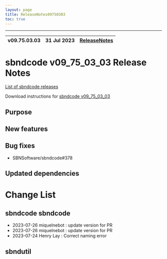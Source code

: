 ```yaml
---
layout: page
title: ReleaseNotes09750303
toc: true
---
```


-----------------------------------------------------------------------------
| v09.75.03.03 | 31 Jul 2023 | [ReleaseNotes](ReleaseNotes09750303.html) |
| --- | --- | --- |



sbndcode v09_75_03_03 Release Notes
=======================================================================================

[List of sbndcode releases](List_of_SBND_code_releases.html)

Download instructions for [sbndcode v09_75_03_03](http://scisoft.fnal.gov/scisoft/bundles/sbnd/v09_75_03_03/sbndcode-v09_75_03_03.html)

Purpose
---------------------------------------------------

New features
---------------------------------------------------

Bug fixes
---------------------------------------------------
- SBNSoftware/sbndcode#378

Updated dependencies
---------------------------------------------------

Change List
==========================================

sbndcode sbndcode
---------------------------------------------------

* 2023-07-26  miquelnebot : update version for PR
* 2023-07-26  miquelnebot : update version for PR
* 2023-07-24  Henry Lay : Correct naming error

sbndutil
---------------------------------------------------
